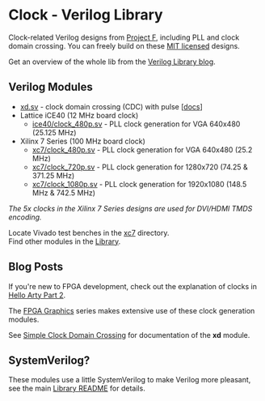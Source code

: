 # Clock - Verilog Library

Clock-related Verilog designs from [Project F](https://projectf.io), including PLL and clock domain crossing. You can freely build on these [MIT licensed](../../LICENSE) designs.

Get an overview of the whole lib from the [Verilog Library blog](https://projectf.io/verilog-lib/).

## Verilog Modules

* [xd.sv](xd.sv) - clock domain crossing (CDC) with pulse [[docs](https://projectf.io//posts/lib-clock-xd/)]
* Lattice iCE40 (12 MHz board clock)
  * [ice40/clock_480p.sv](ice40/clock_480p.sv) - PLL clock generation for VGA 640x480 (25.125 MHz)
* Xilinx 7 Series (100 MHz board clock)
  * [xc7/clock_480p.sv](xc7/clock_480p.sv) - PLL clock generation for VGA 640x480 (25.2 MHz)
  * [xc7/clock_720p.sv](xc7/clock_720p.sv) - PLL clock generation for 1280x720 (74.25 & 371.25 MHz)
  * [xc7/clock_1080p.sv](xc7/clock_1080p.sv) - PLL clock generation for 1920x1080 (148.5 MHz & 742.5 MHz)

_The 5x clocks in the Xilinx 7 Series designs are used for DVI/HDMI TMDS encoding._

Locate Vivado test benches in the [xc7](xc7) directory.  
Find other modules in the [Library](../).

## Blog Posts

If you're new to FPGA development, check out the explanation of clocks in [Hello Arty Part 2](https://projectf.io/posts/hello-arty-2/).

The [FPGA Graphics](https://projectf.io/posts/fpga-graphics/) series makes extensive use of these clock generation modules.

See [Simple Clock Domain Crossing](https://projectf.io/posts/lib-clock-xd/) for documentation of the **xd** module.

## SystemVerilog?

These modules use a little SystemVerilog to make Verilog more pleasant, see the main [Library README](../README.md#systemverilog) for details.
